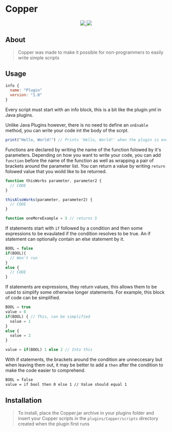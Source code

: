 # Copper
<p align="center">
  <a href="https://ci.dignissimus.co.uk/job/Copper"> <img src="https://ci.dignissimus.co.uk/job/Copper/badge/icon?branch=master"> </a>
  <a href="LICENSE"> <img src="https://img.shields.io/github/license/spammy23/Copper.svg"> </a>
</p>

## About

> Copper was made to make it possible for non-programmers to easily write simple scripts

## Usage
```javascript
info {
  name: "Plugin"
  version: "1.0"
}
```
Every script must start with an info block, this is a bit like the plugin.yml in Java plugins.

Unlike Java Plugins however, there is no need to define an `onEnable` method, you can write your code int the body of the scrpt.
```javascript
print("Hello, World!") // Prints 'Hello, World!' when the plugin is enabled
```

Functions are declared by writing the name of the function folowed by it's parameters. Depending on how you want to write your code, you can add `function` before the name of the function as well as wrapping a pair of brackets around the parameter list.
You can return a value by writing `return` folowed value that you woild like to be returned.
```javascript
function thisWorks parameter, parameter2 {
  // CODE
}

thisAlsoWorks(parameter, parameter2) {
  // CODE
}

function oneMoreExample = 5 // returns 5
```
If statements start with `if` followed by a condition and then some expressions to be evaulated if the condition resolves to be true. An if statement can optionally contain an else statement by it.
```javascript
BOOL = false
if(BOOL){
  // Won't run
}
else {
  // CODE
}
```

If statements are expressions, they return values, this allows them to be used to simplify some otherwise longer statements. For example, this block of code can be simplified.
```javascript
BOOL = true
value = 0
if(BOOL) { // This, can be simplified
  value = 1
}
else {
  value = 2
}

value = if(BOOL) 1 else 2 // Into this
```

With if statements, the brackets around the condition are unneccesary but when leaving them out, it may be better to add a `then` after the condition to make the code easier to comprehend.
```bash
BOOL = false
value = if bool then 0 else 1 // Value should equal 1
```
## Installation

> To install, place the Copper.jar archive in your plugins folder and insert your Copper scripts in the `plugins/Copper/scripts` directory created when the plugin first runs
